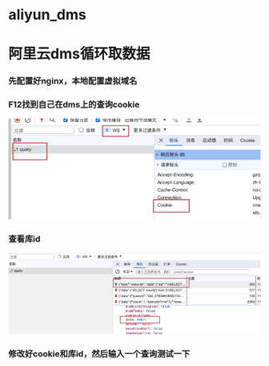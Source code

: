 # aliyun_dms
# 阿里云dms循环取数据

### 先配置好nginx，本地配置虚拟域名

### F12找到自己在dms上的查询cookie

![查看cookie](https://github.com/cc2415/aliyun_dms/blob/main/Snipaste_2024-02-26_11-33-17.jpg)
### 查看库id
![查看库id](https://github.com/cc2415/aliyun_dms/blob/main/img_2.jpg)
### 修改好cookie和库id，然后输入一个查询测试一下
